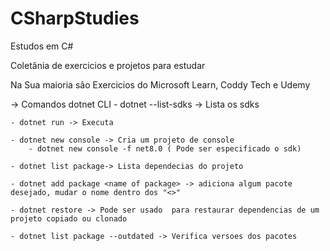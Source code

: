 # CSharpStudies
 Estudos em C#

Coletânia de exercicios e projetos para estudar

Na Sua maioria são Exercicios do Microsoft Learn, Coddy Tech e Udemy


 -> Comandos dotnet CLI
    - dotnet --list-sdks -> Lista os sdks

    - dotnet run -> Executa

    - dotnet new console -> Cria um projeto de console
        - dotnet new console -f net8.0 ( Pode ser especificado o sdk)

    - dotnet list package-> Lista dependecias do projeto

    - dotnet add package <name of package> -> adiciona algum pacote desejado, mudar o nome dentro dos "<>"

    - dotnet restore -> Pode ser usado  para restaurar dependencias de um projeto copiado ou clonado

    - dotnet list package --outdated -> Verifica versoes dos pacotes


